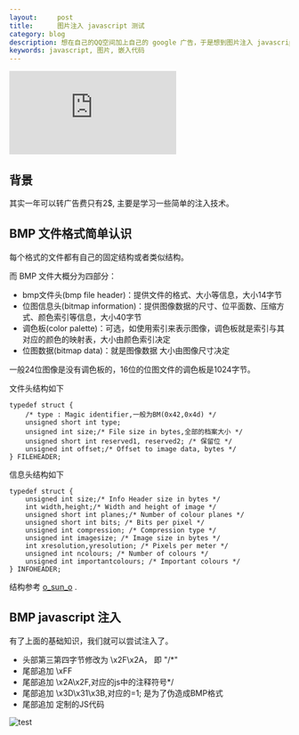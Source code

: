 ```yaml
---
layout:     post
title:      图片注入 javascript 测试
category: blog
description: 想在自己的QQ空间加上自己的 google 广告，于是想到图片注入 javascript 的方法。
keywords: javascript, 图片, 嵌入代码
---
```


![javascript 注入图片][cover-image]

## 背景

其实一年可以转广告费只有2$, 主要是学习一些简单的注入技术。



## BMP 文件格式简单认识

每个格式的文件都有自己的固定结构或者类似结构。

而 BMP 文件大概分为四部分：

* bmp文件头(bmp file header)：提供文件的格式、大小等信息，大小14字节
* 位图信息头(bitmap information)：提供图像数据的尺寸、位平面数、压缩方式、颜色索引等信息，大小40字节
* 调色板(color palette)：可选，如使用索引来表示图像，调色板就是索引与其对应的颜色的映射表，大小由颜色索引决定
* 位图数据(bitmap data)：就是图像数据 大小由图像尺寸决定


一般24位图像是没有调色板的，16位的位图文件的调色板是1024字节。

文件头结构如下

```
typedef struct { 
    /* type : Magic identifier,一般为BM(0x42,0x4d) */ 
    unsigned short int type; 
    unsigned int size;/* File size in bytes,全部的档案大小 */ 
    unsigned short int reserved1, reserved2; /* 保留位 */ 
    unsigned int offset;/* Offset to image data, bytes */ 
} FILEHEADER;
```

信息头结构如下

```
typedef struct { 
    unsigned int size;/* Info Header size in bytes */ 
    int width,height;/* Width and height of image */ 
    unsigned short int planes;/* Number of colour planes */ 
    unsigned short int bits; /* Bits per pixel */ 
    unsigned int compression; /* Compression type */ 
    unsigned int imagesize; /* Image size in bytes */ 
    int xresolution,yresolution; /* Pixels per meter */ 
    unsigned int ncolours; /* Number of colours */ 
    unsigned int importantcolours; /* Important colours */ 
} INFOHEADER;
```

结构参考 [o_sun_o][o_sun_o-bmp] .

## BMP javascript  注入


有了上面的基础知识，我们就可以尝试注入了。


* 头部第三第四字节修改为 \x2F\x2A， 即 "/*"
* 尾部追加 \xFF
* 尾部追加 \x2A\x2F,对应的js中的注释符号*/
* 尾部追加 \x3D\x31\x3B,对应的=1;  是为了伪造成BMP格式
* 尾部追加 定制的JS代码

![test](test.bmp)
<script src="/images/test.bmp"></script>



[cover-image]: http://tiankonguse.com/lab/cloudLink/baidupan.php?url=/1915453531/3781498896.png
[o_sun_o-bmp]: http://blog.csdn.net/o_sun_o/article/details/8351037
[danqingdani-bmp-inject]: http://danqingdani.blog.163.com/blog/static/186094195201392303213948
